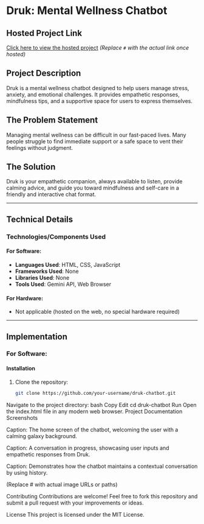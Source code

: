 # Druk: Mental Wellness Chatbot

## Hosted Project Link
[Click here to view the hosted project](#) *(Replace `#` with the actual link once hosted)*

## Project Description
Druk is a mental wellness chatbot designed to help users manage stress, anxiety, and emotional challenges. It provides empathetic responses, mindfulness tips, and a supportive space for users to express themselves.

## The Problem Statement
Managing mental wellness can be difficult in our fast-paced lives. Many people struggle to find immediate support or a safe space to vent their feelings without judgment.

## The Solution
Druk is your empathetic companion, always available to listen, provide calming advice, and guide you toward mindfulness and self-care in a friendly and interactive chat format.

---

## Technical Details

### Technologies/Components Used

#### For Software:
- **Languages Used**: HTML, CSS, JavaScript
- **Frameworks Used**: None
- **Libraries Used**: None
- **Tools Used**: Gemini API, Web Browser

#### For Hardware:
- Not applicable (hosted on the web, no special hardware required)

---

## Implementation

### For Software:

#### Installation
1. Clone the repository:
   ```bash
   git clone https://github.com/your-username/druk-chatbot.git
Navigate to the project directory:
bash
Copy
Edit
cd druk-chatbot
Run
Open the index.html file in any modern web browser.
Project Documentation
Screenshots

Caption: The home screen of the chatbot, welcoming the user with a calming galaxy background.


Caption: A conversation in progress, showcasing user inputs and empathetic responses from Druk.


Caption: Demonstrates how the chatbot maintains a contextual conversation by using history.

(Replace # with actual image URLs or paths)

Contributing
Contributions are welcome! Feel free to fork this repository and submit a pull request with your improvements or ideas.

License
This project is licensed under the MIT License.



